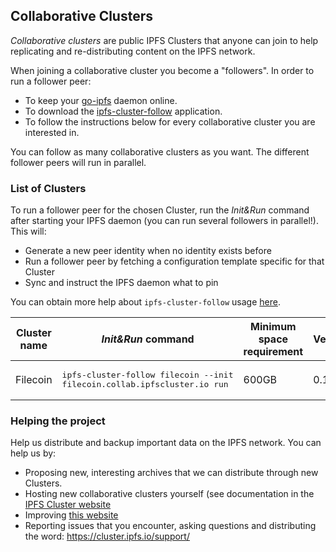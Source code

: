## Collaborative Clusters

*Collaborative clusters* are public IPFS Clusters that anyone can join to help replicating and re-distributing content on the IPFS network.

When joining a collaborative cluster you become a "followers". In order to run a follower peer:

* To keep your [go-ipfs](https://github.com/ipfs/go-ipfs#install) daemon online.
* To download the [ipfs-cluster-follow](https://dist.ipfs.io/#ipfs-cluster-follow) application.
* To follow the instructions below for every collaborative cluster you are interested in.

You can follow as many collaborative clusters as you want. The different follower peers will run in parallel.

### List of Clusters

To run a follower peer for the chosen Cluster, run the *Init&Run* command after starting your IPFS daemon (you can run several followers in parallel!). This will:
  * Generate a new peer identity when no identity exists before
  * Run a follower peer by fetching a configuration template specific for that Cluster
  * Sync and instruct the IPFS daemon what to pin

You can obtain more help about `ipfs-cluster-follow` usage [here](https://github.com/ipfs/ipfs-cluster/blob/master/cmd/ipfs-cluster-follow/dist/README.md).

| Cluster name | *Init&Run* command | Minimum space requirement | Version | Hosted by |
| ------------ | ---------------- | ------------------------- | ------- | --------- |
| Filecoin | <pre>ipfs-cluster-follow filecoin --init filecoin.collab.ipfscluster.io run</pre> | 600GB | 0.12.0 | Protocol Labs |

### Helping the project

Help us distribute and backup important data on the IPFS network. You can help us by:

* Proposing new, interesting archives that we can distribute through new Clusters.
* Hosting new collaborative clusters yourself (see documentation in the [IPFS Cluster website](https://cluster.ipfs.io)
* Improving [this website](https://github.com/ipfs-cluster/collab.ipfscluster.io)
* Reporting issues that you encounter, asking questions and distributing the word: https://cluster.ipfs.io/support/
